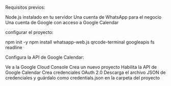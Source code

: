 Requisitos previos:

Node.js instalado en tu servidor
Una cuenta de WhatsApp para el negocio
Una cuenta de Google con acceso a Google Calendar


configurar el proyecto:

npm init -y
npm install whatsapp-web.js qrcode-terminal googleapis fs readline


Configura la API de Google Calendar:

Ve a la Google Cloud Console
Crea un nuevo proyecto
Habilita la API de Google Calendar
Crea credenciales OAuth 2.0
Descarga el archivo JSON de credenciales y guárdalo como credentials.json en la carpeta del proyecto